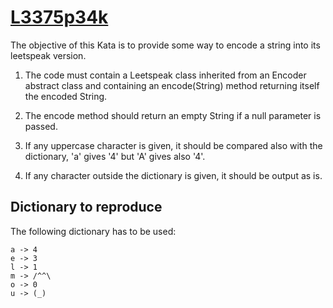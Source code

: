 # [L3375p34k](https://www.codewars.com/kata/l3375p34k "https://www.codewars.com/kata/543bfbecdef6345f52000e4d")

The objective of this Kata is to provide some way to encode a string into its leetspeak version.

1) The code must contain a Leetspeak class inherited from an Encoder abstract class and containing an encode(String) method returning itself the encoded String.

2) The encode method should return an empty String if a null parameter is passed.

3) If any uppercase character is given, it should be compared also with the dictionary, 'a' gives '4' but 'A' gives also '4'.
  
4) If any character outside the dictionary is given, it should be output as is.

## Dictionary to reproduce

The following dictionary has to be used:
```
a -> 4
e -> 3
l -> 1
m -> /^^\
o -> 0
u -> (_)
```